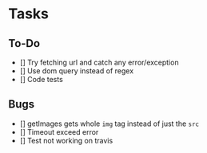 # Tasks

## To-Do
- [] Try fetching url and catch any error/exception
- [] Use dom query instead of regex
- [] Code tests

## Bugs
- [] getImages gets whole `img` tag instead of just the `src`
- [] Timeout exceed error
- [] Test not working on travis